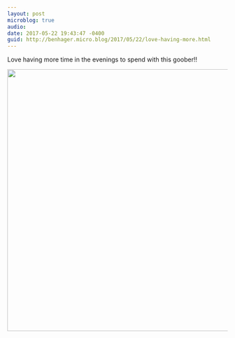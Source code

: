 ```yaml
---
layout: post
microblog: true
audio: 
date: 2017-05-22 19:43:47 -0400
guid: http://benhager.micro.blog/2017/05/22/love-having-more.html
---
```

Love having more time in the evenings to spend with this goober!!

<img src="http://benhager.micro.blog/uploads/2017/05a37d76cf.jpg" width="600" height="600" style="height: auto" />
